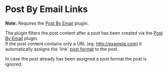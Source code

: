 Post By Email Links
===================

**Note:** Requires the [Post By Email](http://wordpress.org/plugins/post-by-email/) plugin.

The plugin filters the post content after a post has been created via the [Post By Email](http://wordpress.org/plugins/post-by-email/) plugin.  
If the post content contains only a URL (eg. http://example.com) it automatically assigns the 'link' [post format](http://codex.wordpress.org/Post_Formats) to the post.  

In case the post already has been assigned a post format the post is ignored.